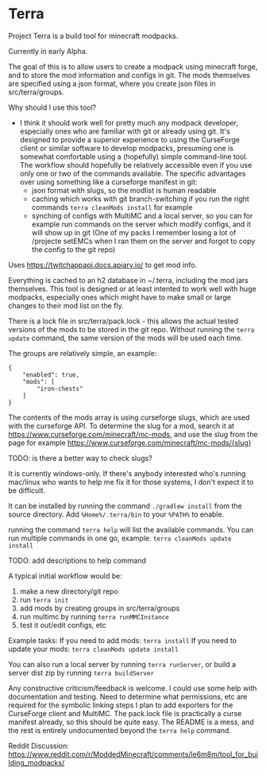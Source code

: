 # Terra

Project Terra is a build tool for minecraft modpacks.

Currently in early Alpha.

The goal of this is to allow users to create a modpack using minecraft forge, and to store the mod information and configs in git.
The mods themselves are specified using a json format, where you create json files in src/terra/groups.

Why should I use this tool?
- I think it should work well for pretty much any modpack developer, especially ones who are familiar with git or already using git.  It's designed to provide a superior 
experience to using the CurseForge client or similar software to develop modpacks, presuming one is somewhat comfortable using a (hopefully) simple command-line tool.  The workflow should hopefully be relatively accessible even if you use only one or two of the commands available.
The specific advantages over using something like a curseforge manifest in git:
    - json format with slugs, so the modlist is human readable
    - caching which works with git branch-switching if you run the right commands ```terra cleanMods install``` for example
    - synching of configs with MultiMC and a local server, so you can for example run commands on the server which modify configs, and it will show up in git
        (One of my packs I remember losing a lot of /projecte setEMCs when I ran them on the server and forgot to copy the config to the git repo)

Uses https://twitchappapi.docs.apiary.io/ to get mod info.

Everything is cached to an h2 database in ~/.terra, including the mod jars themselves.  This tool is designed or at least intented to work well with huge modpacks, especially ones which might have to make small or large changes to their mod list on the fly.

There is a lock file in src/terra/pack.lock - this allows the actual tested versions of the mods to be stored in
the git repo.  Without running the ```terra update``` command, the same version of the mods will be used each time.

The groups are relatively simple, an example:
```
{
    "enabled": true,
    "mods": [
        "iron-chests"
    ]
}
```

The contents of the mods array is using curseforge slugs, which are used with the curseforge API. To determine the
slug for a mod, search it at https://www.curseforge.com/minecraft/mc-mods, and use the slug from the page for example
https://www.curseforge.com/minecraft/mc-mods/{slug}

TODO: is there a better way to check slugs?

It is currently windows-only.  If there's anybody interested who's running mac/linux who wants to help me fix it for those systems, I don't expect it to be difficult.

It can be installed by running the command ```./gradlew install``` from the source directory.  Add ```%Home%/.terra/bin``` to your ```%PATH%``` to enable.

running the command ```terra help``` will list the available commands.  You can run multiple commands in one go, example: ```terra cleanMods update install```

TODO: add descriptions to help command

A typical initial workflow would be:
1. make a new directory/git repo
1. run ```terra init```
1. add mods by creating groups in src/terra/groups
1. run multimc by running ```terra runMMCInstance```
1. test it out/edit configs, etc

Example tasks:
If you need to add mods: ```terra install```
If you need to update your mods: ```terra cleanMods update install```

You can also run a local server by running ```terra runServer```, or build a server dist zip by running ```terra buildServer```

Any constructive criticism/feedback is welcome.
I could use some help with documentation and testing.
Need to determine what permissions, etc are required for the symbolic linking steps
I plan to add exporters for the CurseForge client and MultiMC. The pack.lock file is practically a curse manifest already, so this should be quite easy.
The README is a mess, and the rest is entirely undocumented beyond the ```terra help``` command.

Reddit Discussion: https://www.reddit.com/r/ModdedMinecraft/comments/le6m8m/tool_for_building_modpacks/
